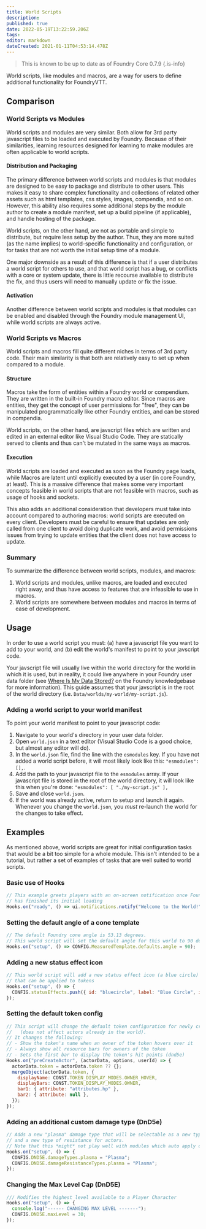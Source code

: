 ```yaml
---
title: World Scripts
description: 
published: true
date: 2022-05-19T13:22:59.206Z
tags: 
editor: markdown
dateCreated: 2021-01-11T04:53:14.478Z
---
```


> This is known to be up to date as of Foundry Core 0.7.9
{.is-info}


World scripts, like modules and macros, are a way for users to define additional functionality for FoundryVTT.

## Comparison

### World Scripts vs Modules
World scripts and modules are very similar. Both allow for 3rd party javascript files to be loaded and executed by Foundry. Because of their similarities, learning resources designed for learning to make modules are often applicable to world scripts.

#### Distribution and Packaging
The primary difference between world scripts and modules is that modules are designed to be easy to package and distribute to other users. This makes it easy to share complex functionality and collections of related other assets such as html templates, css styles, images, compendia, and so on. However, this ability also requires some additional steps by the module author to create a module manifest, set up a build pipeline (if applicable), and handle hosting of the package.

World scripts, on the other hand, are not as portable and simple to distribute, but require less setup by the author. Thus, they are more suited (as the name implies) to world-specific functionality and configuration, or for tasks that are not worth the initial setup time of a module.

One major downside as a result of this difference is that if a user distributes a world script for others to use, and that world script has a bug, or conflicts with a core or system update, there is little recourse available to distribute the fix, and thus users will need to manually update or fix the issue.

#### Activation
Another difference between world scripts and modules is that modules can be enabled and disabled through the Foundry module management UI, while world scripts are always active.

### World Scripts vs Macros
World scripts and macros fill quite different niches in terms of 3rd party code. Their main similarity is that both are relatively easy to set up when compared to a module.

#### Structure
Macros take the form of entities within a Foundry world or compendium. They are written in the built-in Foundry macro editor. Since macros are entities, they get the concept of user permissions for "free", they can be manipulated programmatically like other Foundry entities, and can be stored in compendia.

World scripts, on the other hand, are javscript files which are written and edited in an external editor like Visual Studio Code. They are statically served to clients and thus can't be mutated in the same ways as macros.

#### Execution
World scripts are loaded and executed as soon as the Foundry page loads, while Macros are latent until explicitly executed by a user (in core Foundry, at least). This is a massive difference that makes some very important concepts feasible in world scripts that are not feasible with macros, such as usage of hooks and sockets.

This also adds an additional consideration that developers must take into account compared to authoring macros: world scripts are executed on every client. Developers must be careful to ensure that updates are only called from one client to avoid doing duplicate work, and avoid permissions issues from trying to update entities that the client does not have access to update.

### Summary
To summarize the difference between world scripts, modules, and macros:

1. World scripts and modules, unlike macros, are loaded and executed right away, and thus have access to features that are infeasible to use in macros.
2. World scripts are somewhere between modules and macros in terms of ease of development.

## Usage
In order to use a world script you must: (a) have a javascript file you want to add to your world, and (b) edit the world's manifest to point to your javscript code.

Your javscript file will usually live within the world directory for the world in which it is used, but in reality, it could live anywhere in your Foundry user data folder (see [Where Is My Data Stored?](https://foundryvtt.com/article/configuration/#where-user-data) on the Foundry knowledgebase for more information). This guide assumes that your javscript is in the root of the world directory (i.e. `Data/worlds/my-world/my-script.js`).


### Adding a world script to your world manifest
To point your world manifest to point to your javascript code:
1. Navigate to your world's directory in your user data folder.
2. Open `world.json` in a text editor (Visual Studio Code is a good choice, but almost any editor will do).
3. In the `world.json` file, find the line with the `esmodules` key. If you have not added a world script before, it will most likely look like this: `"esmodules": [],`.
4. Add the path to your javascript file to the `esmodules` array. If your javascript file is stored in the root of the world directory, it will look like this when you're done: `"esmodules": [ "./my-script.js" ],`
5. Save and close `world.json`.
6. If the world was already active, return to setup and launch it again. Whenever you change the `world.json`, you *must* re-launch the world for the changes to take effect.

## Examples

As mentioned above, world scripts are great for initial configuration tasks that would be a bit too simple for a whole module. This isn't intended to be a tutorial, but rather a set of examples of tasks that are well suited to world scripts.

### Basic use of Hooks
```js
// This example greets players with an on-screen notification once Foundry
// has finished its initial loading
Hooks.on("ready", () => ui.notifications.notify("Welcome to the World!"));
```

### Setting the default angle of a cone template
```js
// The default Foundry cone angle is 53.13 degrees.
// This world script will set the default angle for this world to 90 degrees.
Hooks.on("setup", () => CONFIG.MeasuredTemplate.defaults.angle = 90);
```

### Adding a new status effect icon
```js
// This world script will add a new status effect icon (a blue circle)
// that can be applied to tokens
Hooks.on("setup", () => {
  CONFIG.statusEffects.push({ id: "bluecircle", label: "Blue Circle", icon: "path/to/blue-circle.png" })
});
```

### Setting the default token config
```js
// This script will change the default token configuration for newly created or imported actors
//   (does not affect actors already in the world).
// It changes the following:
// - Show the token's name when an owner of the token hovers over it
// - Always show all resource bars for owners of the token
// - Sets the first bar to display the token's hit points (dnd5e)
Hooks.on("preCreateActor", (actorData, options, userId) => {
  actorData.token = actorData.token ?? {};
  mergeObject(actorData.token, {
    displayName: CONST.TOKEN_DISPLAY_MODES.OWNER_HOVER,
    displayBars: CONST.TOKEN_DISPLAY_MODES.OWNER,
    bar1: { attribute: "attributes.hp" },
    bar2: { attribute: null },
  });
});
```

### Adding an additional custom damage type (DnD5e)
```js
// Adds a new "plasma" damage type that will be selectable as a new type of damage for weapons
// and a new type of resistance for actors.
// Note that this *might* not play well with modules which auto apply damage and resistances.
Hooks.on("setup", () => {
  CONFIG.DND5E.damageTypes.plasma = "Plasma";
  CONFIG.DND5E.damageResistanceTypes.plasma = "Plasma";
});
```

### Changing the Max Level Cap (DnD5E)
```js
/// Modifies the highest level available to a Player Character
Hooks.on("setup", () => {
  console.log("------ CHANGING MAX LEVEL -------");
  CONFIG.DND5E.maxLevel = 30;
});
```